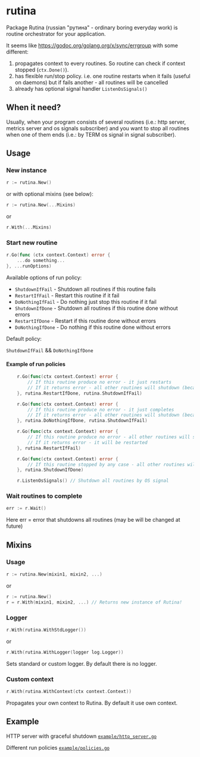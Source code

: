 # rutina

Package Rutina (russian "рутина" - ordinary boring everyday work) is routine orchestrator for your application.

It seems like https://godoc.org/golang.org/x/sync/errgroup with some different:

1) propagates context to every routines. So routine can check if context stopped (`ctx.Done()`).
2) has flexible run/stop policy. i.e. one routine restarts when it fails (useful on daemons) but if fails another - all routines will be cancelled 
3) already has optional signal handler `ListenOsSignals()`

## When it need?

Usually, when your program consists of several routines (i.e.: http server, metrics server and os signals subscriber) and you want to stop all routines when one of them ends (i.e.: by TERM os signal in signal subscriber).

## Usage

### New instance

```go
r := rutina.New()
```

or with optional mixins (see below):

```go
r := rutina.New(...Mixins)
```
or
```go 
r.With(...Mixins)
```

### Start new routine

```go
r.Go(func (ctx context.Context) error {
    ...do something...
}, ...runOptions)
```

Available options of run policy:

* `ShutdownIfFail` - Shutdown all routines if this routine fails
* `RestartIfFail` - Restart this routine if it fail
* `DoNothingIfFail` - Do nothing just stop this routine if it fail
* `ShutdownIfDone` - Shutdown all routines if this routine done without errors
* `RestartIfDone` - Restart if this routine done without errors
* `DoNothingIfDone` - Do nothing if this routine done without errors

Default policy:

`ShutdownIfFail` && `DoNothingIfDone` 

#### Example of run policies

```go
    r.Go(func(ctx context.Context) error {
		// If this routine produce no error - it just restarts
		// If it returns error - all other routines will shutdown (because context cancels)
	}, rutina.RestartIfDone, rutina.ShutdownIfFail)

	r.Go(func(ctx context.Context) error {
		// If this routine produce no error - it just completes
		// If it returns error - all other routines will shutdown (because context cancels)
	}, rutina.DoNothingIfDone, rutina.ShutdownIfFail)

	r.Go(func(ctx context.Context) error {
		// If this routine produce no error - all other routines will shutdown (because context cancels)
		// If it returns error - it will be restarted
	}, rutina.RestartIfFail)

	r.Go(func(ctx context.Context) error {
		// If this routine stopped by any case - all other routines will shutdown (because context cancels)
	}, rutina.ShutdownIfDone)

	r.ListenOsSignals() // Shutdown all routines by OS signal
```

### Wait routines to complete

```go
err := r.Wait()
```

Here err = error that shutdowns all routines (may be will be changed at future)

## Mixins

### Usage

```go
r := rutina.New(mixin1, mixin2, ...)
```
or
```go
r := rutina.New()
r = r.With(mixin1, mixin2, ...) // Returns new instance of Rutina!
```

### Logger

```go 
r.With(rutina.WithStdLogger())
``` 
or 
```go 
r.With(rutina.WithLogger(logger log.Logger))
```

Sets standard or custom logger. By default there is no logger.

### Custom context

```go
r.With(rutina.WithContext(ctx context.Context))
````

Propagates your own context to Rutina. By default it use own context. 

## Example

HTTP server with graceful shutdown [`example/http_server.go`](https://github.com/NeonXP/rutina/blob/master/example/http_server.go)

Different run policies [`example/policies.go`](https://github.com/NeonXP/rutina/blob/master/example/policies.go)

